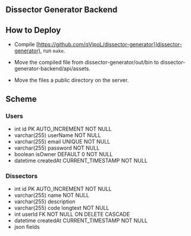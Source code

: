 ## Dissector Generator Backend

## How to Deploy

- Compile [https://github.com/qVipoL/dissector-generator](dissector-generator), run `make`.

- Move the compiled file from dissector-generator/out/bin to 
dissector-generator-backend/api/assets.

- Move the files a public directory on the server.

## Scheme

### Users

- int id PK AUTO_INCREMENT NOT NULL
- varchar(255) userName NOT NULL
- varchar(255) email UNIQUE NOT NULL
- varchar(255) password NOT NULL
- boolean isOwner DEFAULT 0 NOT NULL
- datetime createdAt CURRENT_TIMESTAMP NOT NULL

### Dissectors

- int id PK AUTO_INCREMENT NOT NULL
- varchar(255) name NOT NULL
- varchar(255) description
- varchar(255) code longtext NOT NULL
- int userId FK NOT NULL ON DELETE CASCADE
- datetime createdAt CURRENT_TIMESTAMP NOT NULL
- json fields 
